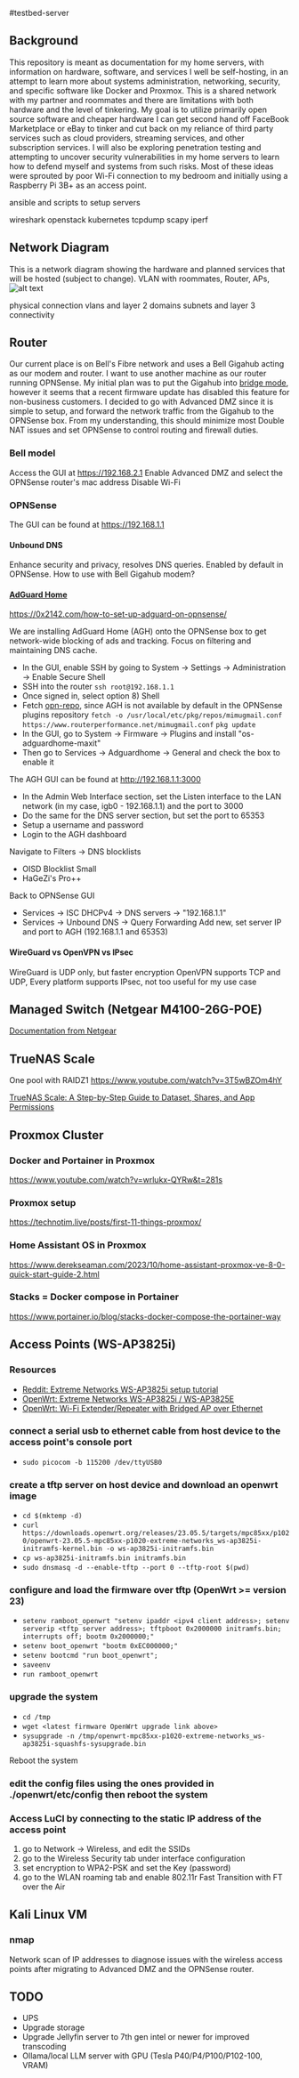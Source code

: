 #testbed-server

## Background
This repository is meant as documentation for my home servers, with information on hardware, software, and services I well be self-hosting, in an attempt to learn more about systems administration, networking, security, and specific software like Docker and Proxmox. This is a shared network with my partner and roommates and there are limitations with both hardware and the level of tinkering. My goal is to utilize primarily open source software and cheaper hardware I can get second hand off FaceBook Marketplace or eBay to tinker and cut back on my reliance of third party services such as cloud providers, streaming services, and other subscription services. I will also be exploring penetration testing and attempting to uncover security vulnerabilities in my home servers to learn how to defend myself and systems from such risks. Most of these ideas were sprouted by poor Wi-Fi connection to my bedroom and initially using a Raspberry Pi 3B+ as an access point.


ansible and scripts to setup servers

wireshark
openstack
kubernetes
tcpdump
scapy
iperf

## Network Diagram
This is a network diagram showing the hardware and planned services that will be hosted (subject to change). VLAN with roommates, Router, APs, 
![alt text](example-network.png)

physical connection
vlans and layer 2 domains
subnets and layer 3 connectivity

## Router
Our current place is on Bell's Fibre network and uses a Bell Gigahub acting as our modem and router. I want to use another machine as our router running OPNSense. 
My initial plan was to put the Gigahub into [bridge mode](https://pon.wiki/guides/bridge-the-bce-inc-giga-hub/), however it seems that a recent firmware update has disabled this feature for non-business customers. 
I decided to go with Advanced DMZ since it is simple to setup, and forward the network traffic from the Gigahub to the OPNSense box. From my understanding, this should minimize most Double NAT issues and set OPNSense to control routing and firewall duties.

### Bell model
Access the GUI at https://192.168.2.1
Enable Advanced DMZ and select the OPNSense router's mac address
Disable Wi-Fi

### OPNSense
The GUI can be found at https://192.168.1.1

#### Unbound DNS
Enhance security and privacy, resolves DNS queries.
Enabled by default in OPNSense. How to use with Bell Gigahub modem?

#### [AdGuard Home](https://github.com/AdguardTeam/AdGuardHomehttps://github.com/AdguardTeam/AdGuardHome)

https://0x2142.com/how-to-set-up-adguard-on-opnsense/

We are installing AdGuard Home (AGH) onto the OPNSense box to get network-wide blocking of ads and tracking. Focus on filtering and maintaining DNS cache.
- In the GUI, enable SSH by going to System -> Settings -> Administration -> Enable Secure Shell
- SSH into the router
`ssh root@192.168.1.1`
- Once signed in, select option 8) Shell
- Fetch [opn-repo](https://github.com/mimugmail/opn-repo), since AGH is not available by default in the OPNSense plugins repository
`fetch -o /usr/local/etc/pkg/repos/mimugmail.conf https://www.routerperformance.net/mimugmail.conf`
`pkg update`
- In the GUI, go to System -> Firmware -> Plugins and install "os-adguardhome-maxit"
- Then go to Services -> Adguardhome -> General and check the box to enable it

The AGH GUI can be found at http://192.168.1.1:3000
- In the Admin Web Interface section, set the Listen interface to the LAN network (in my case, igb0 - 192.168.1.1) and the port to 3000
- Do the same for the DNS server section, but set the port to 65353
- Setup a username and password
- Login to the AGH dashboard

Navigate to Filters -> DNS blocklists
- OISD Blocklist Small
- HaGeZi's Pro++

Back to OPNSense GUI
- Services -> ISC DHCPv4 -> DNS servers -> "192.168.1.1"
- Services -> Unbound DNS -> Query Forwarding 
Add new, set server IP and port to AGH (192.168.1.1 and 65353)

#### WireGuard vs OpenVPN vs IPsec
WireGuard is UDP only, but faster encryption
OpenVPN supports TCP and UDP, 
Every platform supports IPsec, not too useful for my use case


## Managed Switch (Netgear M4100-26G-POE)
[Documentation from Netgear](https://www.netgear.com/support/product/m4100-26g-poe%20gsm7226lpv1h1/#docs)

## TrueNAS Scale
One pool with RAIDZ1
https://www.youtube.com/watch?v=3T5wBZOm4hY

[TrueNAS Scale: A Step-by-Step Guide to Dataset, Shares, and App Permissions](https://www.youtube.com/watch?v=59NGNZ0kO04)

## Proxmox Cluster

### Docker and Portainer in Proxmox
https://www.youtube.com/watch?v=wrlukx-QYRw&t=281s

### Proxmox setup
https://technotim.live/posts/first-11-things-proxmox/

### Home Assistant OS in Proxmox
https://www.derekseaman.com/2023/10/home-assistant-proxmox-ve-8-0-quick-start-guide-2.html

### Stacks = Docker compose in Portainer
https://www.portainer.io/blog/stacks-docker-compose-the-portainer-way

## Access Points (WS-AP3825i)

### Resources
- [Reddit: Extreme Networks WS-AP3825i setup tutorial](https://www.reddit.com/r/openwrt/comments/1e0otf7/extreme_networks_wsap3825i_setup_tutorial/)
- [OpenWrt: Extreme Networks WS-AP3825i / WS-AP3825E](https://openwrt.org/toh/extreme_networks/ws-ap3825i)
- [OpenWrt: Wi-Fi Extender/Repeater with Bridged AP over Ethernet](https://openwrt.org/docs/guide-user/network/wifi/wifiextenders/bridgedap)

### connect a serial usb to ethernet cable from host device to the access point's console port
- `sudo picocom -b 115200 /dev/ttyUSB0`

### create a tftp server on host device and download an openwrt image
- `cd $(mktemp -d)`
- `curl https://downloads.openwrt.org/releases/23.05.5/targets/mpc85xx/p1020/openwrt-23.05.5-mpc85xx-p1020-extreme-networks_ws-ap3825i-initramfs-kernel.bin -o ws-ap3825i-initramfs.bin`
- `cp ws-ap3825i-initramfs.bin initramfs.bin`
- `sudo dnsmasq -d --enable-tftp --port 0 --tftp-root $(pwd)`

### configure and load the firmware over tftp (OpenWrt >= version 23)
- `setenv ramboot_openwrt "setenv ipaddr <ipv4 client address>; setenv serverip <tftp server address>; tftpboot 0x2000000 initramfs.bin; interrupts off; bootm 0x2000000;"`
- `setenv boot_openwrt "bootm 0xEC000000;"`
- `setenv bootcmd "run boot_openwrt";`
- `saveenv`
- `run ramboot_openwrt`

### upgrade the system
- `cd /tmp`
- `wget <latest firmware OpenWrt upgrade link above>`
- `sysupgrade -n /tmp/openwrt-mpc85xx-p1020-extreme-networks_ws-ap3825i-squashfs-sysupgrade.bin`

Reboot the system

### edit the config files using the ones provided in ./openwrt/etc/config then reboot the system

### Access LuCI by connecting to the static IP address of the access point
1. go to Network -> Wireless, and edit the SSIDs
2. go to the Wireless Security tab under interface configuration
3. set encryption to WPA2-PSK and set the Key (password)
4. go to the WLAN roaming tab and enable 802.11r Fast Transition with FT over the Air

## Kali Linux VM
### nmap
Network scan of IP addresses to diagnose issues with the wireless access points after migrating to Advanced DMZ and the OPNSense router.

## TODO
- UPS
- Upgrade storage
- Upgrade Jellyfin server to 7th gen intel or newer for improved transcoding
- Ollama/local LLM server with GPU (Tesla P40/P4/P100/P102-100, VRAM)
